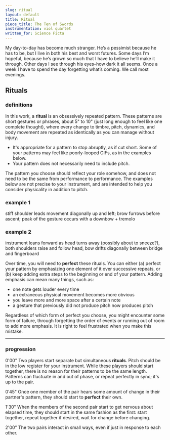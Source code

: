 ```yaml
---
slug: ritual
layout: default
title: Ritual
piece_title: The Ten of Swords
instrumentation: viol quartet
written_for: Science Ficta
---
```


<div class="main-text narrative" markdown="1">
My day-to-day has become much stranger. He’s a pessimist because he has to be, but I live in both his best and worst futures. Some days I’m hopeful, because he’s grown so much that I have to believe he’ll make it through. Other days I see through his eyes–how dark it all seems. Once a week I have to spend the day forgetting what’s coming. We call most evenings.
</div>

## Rituals

<div class="main-text" markdown="1">

### definitions

In this work, a **ritual** is an obsessively repeated pattern. These patterns are short gestures or phrases, about 5" to 10" (just long enough to feel like one complete thought), where every change to timbre, pitch, dynamics, and body movement are repeated as identically as you can manage without injury.

* It's appropriate for a pattern to stop abruptly, as if cut short. Some of your patterns may feel like poorly-looped GIFs, as in the examples below.
* Your pattern does not necessarily need to include pitch.

The pattern you choose should reflect your role somehow, and does not need to be the same from performance to performance. The examples below are not precise to your instrument, and are intended to help you consider physicality in addition to pitch.
</div>

<div class="ex-gif a"></div>
<div class="ex-svg a">
	<h3>example 1</h3>
	<p>stiff shoulder leads movement diagonally up and left; brow furrows before ascent; peak of the gesture occurs with a downbow + tremolo</p>
	<!-- <object type="image/svg+xml" data="assets/svg/ritual-1a.svg"></object> -->
</div>
<div class="ex-gif b"></div>
<div class="ex-svg b">
	<h3>example 2</h3>
	<p>instrument leans forward as head turns away (possibly about to sneeze?), both shoulders raise and follow head, bow drifts diagonally between bridge and fingerboard</p>
	<!-- <object type="image/svg+xml" data="assets/svg/ritual-2a.svg"></object> -->
</div>

<div class="main-text" markdown="1">

Over time, you will need to **perfect** these rituals. You can either (a) perfect your pattern by emphasizing one element of it over successive repeats, or (b) keep adding extra steps to the beginning or end of your pattern. Adding emphasis can mean many things, such as: 

* one note gets louder every time
* an extraneous physical movement becomes more obvious
* you leave more and more space after a certain note
* a gesture that previously did not produce pitch now produces pitch

Regardless of which form of perfect you choose, you might encounter some form of failure, through forgetting the order of events or running out of room to add more emphasis. <span class="weep">It is right to feel frustrated when you make this mistake.</span>

---

### progression

<span class="time">0'00"</span>
Two players start separate but simultaneous **rituals**. Pitch should be in the low register for your instrument. While these players should start together, there is no reason for their patterns to be the same length. Patterns can fluctuate in and out of phase, or repeat perfectly in sync; it's up to the pair.

<span class="time">0'45"</span>
Once one member of the pair <span>hears some amount of change</span> in their partner's pattern, they should start to **perfect** their own.

<span class="time">1'30"</span>
When the members of the second pair <span>start to get nervous about elapsed time</span>, they should start in the same fashion as the first: start together, repeat together if desired, wait for change before changing.

<span class="time">2'00"</span>
The two pairs interact in small ways, even if just in response to each other. 

</div>
<!-- 
- something other than 5" for the silence: think about actual times!!!
- 2" rituals. "A ritual is a short gesture, phrase, in which every change etc etc." Define the thing. "Examples of rituals below": Make it clear what a ritual is!
- "as you repeat, choose one aspect to perfect as you repeat, one thing that gets more clear, drastic, destructive, or other." Make one thing more exponential. Choose one aspect to focus on, one "moment" in time, such as, "more clear" is confusing, "more noticeable."
- Fuss around with this whole block a little more!
- something between looking natural and looking mechanical: the gestures you produce should be related to the sound you're making

is it a musical unfolding, how does that change the energy of the musicians?

- physical producing the musical, rather than the other way around
- if we're collectively obsessive, how is that different than being obsessive alone? tribalism?
- obsession: there's a depth we can achieve here, which can be useful, or can be very bad. what are the pros/cons of obsessing, what can this touch on? what are the complexities of that? you hit depth, but also go crazy? blindedness of being so inside of something that you can't see outside of it.
- what someone else sees as beautiful?

rituals: do one thing a lot. pick a wide pitch range?

breaking: stop everything, occasionally, either for complete silence or to play one of the melodic fragments

numbing: choose one thing to remove from your pattern, or stop moving some parts of your body
forgetting: as you were
remembering: stop what you're doing
deferring: play one of the melodic fragments

together: move toward unison. sporadic shorter rituals that die out after X repeats

 -->


